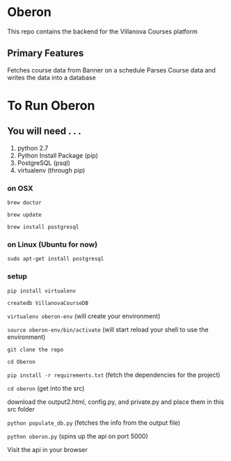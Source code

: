 # Oberon
This repo contains the backend for the Villanova Courses platform

## Primary Features
 Fetches course data from Banner on a schedule
 Parses Course data and writes the data into a database

# To Run Oberon

## You will need . . .
1. python 2.7
2. Python Install Package (pip)
3. PostgreSQL (psql)
4. virtualenv (through pip)

### on OSX

```brew doctor```

```brew update```

```brew install postgresql```

### on Linux (Ubuntu for now)

```sudo apt-get install postgresql```

### setup

```pip install virtualenv```

```createdb VillanovaCourseDB```

```virtualenv oberon-env``` (will create your environment)

```source oberon-env/bin/activate``` (will start reload your shell to use the environment)

```git clone the repo```

```cd Oberon```

```pip install -r requirements.txt``` (fetch the dependencies for the project)

```cd oberon``` (get into the src)

download the output2.html, config.py, and private.py and place them in this src folder

```python populate_db.py``` (fetches the info from the output file)

```python oberon.py``` (spins up the api on port 5000)

Visit the api in your browser



